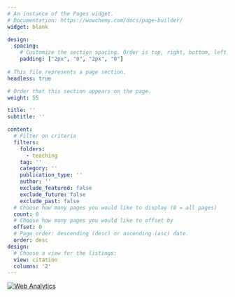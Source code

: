```yaml
---
# An instance of the Pages widget.
# Documentation: https://wowchemy.com/docs/page-builder/
widget: blank

design:
  spacing:
    # Customize the section spacing. Order is top, right, bottom, left.
    padding: ["2px", "0", "2px", "0"]
    
# This file represents a page section.
headless: true

# Order that this section appears on the page.
weight: 55

title: ''
subtitle: ''

content:
  # Filter on criteria
  filters:
    folders:
      - teaching
    tag: ''
    category: ''
    publication_type: ''
    author: ''
    exclude_featured: false
    exclude_future: false
    exclude_past: false
  # Choose how many pages you would like to display (0 = all pages)
  count: 0
  # Choose how many pages you would like to offset by
  offset: 0
  # Page order: descending (desc) or ascending (asc) date.
  order: desc
design:
  # Choose a view for the listings:
  view: citation
  columns: '2'
---
```


<!-- Default Statcounter code for CNM
http://www.camilonietom.com -->
<script type="text/javascript">
var sc_project=10434902; 
var sc_invisible=1; 
var sc_security="72804ba6"; 
</script>
<script type="text/javascript"
src="https://www.statcounter.com/counter/counter.js"
async></script>
<noscript><div class="statcounter"><a title="Web Analytics"
href="https://statcounter.com/" target="_blank"><img
class="statcounter"
src="https://c.statcounter.com/10434902/0/72804ba6/1/"
alt="Web Analytics"
referrerPolicy="no-referrer-when-downgrade"></a></div></noscript>
<!-- End of Statcounter Code -->
